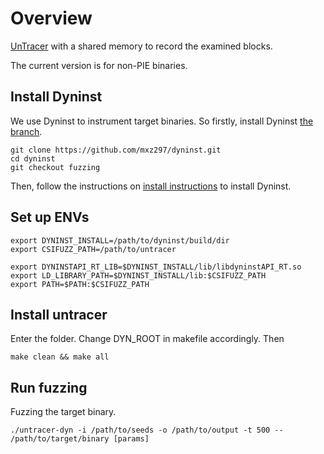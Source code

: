 # Overview
[UnTracer](https://github.com/FoRTE-Research/UnTracer-AFL) with a shared memory to record the examined blocks.

The current version is for non-PIE binaries.

## Install Dyninst
We use Dyninst to instrument target binaries. So firstly, install Dyninst [the branch](https://github.com/mxz297/dyninst).

```
git clone https://github.com/mxz297/dyninst.git
cd dyninst
git checkout fuzzing
```
Then, follow the instructions on [install instructions](https://github.com/mxz297/dyninst) to install Dyninst.

## Set up ENVs
```
export DYNINST_INSTALL=/path/to/dyninst/build/dir
export CSIFUZZ_PATH=/path/to/untracer

export DYNINSTAPI_RT_LIB=$DYNINST_INSTALL/lib/libdyninstAPI_RT.so
export LD_LIBRARY_PATH=$DYNINST_INSTALL/lib:$CSIFUZZ_PATH
export PATH=$PATH:$CSIFUZZ_PATH
```
## Install untracer
Enter the folder.
Change DYN_ROOT in makefile accordingly. Then
```
make clean && make all
```

## Run fuzzing

Fuzzing the target binary.

```
./untracer-dyn -i /path/to/seeds -o /path/to/output -t 500 -- /path/to/target/binary [params]
```
